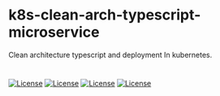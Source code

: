 # k8s-clean-arch-typescript-microservice
Clean architecture typescript and deployment In kubernetes.



# #

[![License](https://img.shields.io/badge/License-MIT-silver.svg?style=flat)](https://github.com/clips/pattern/blob/master/LICENSE.txt) 
[![License](https://img.shields.io/badge/Node-14.17.0.LTS-green.svg?style=flat)](https://github.com/clips/pattern/blob/master/LICENSE.txt) 
[![License](https://img.shields.io/badge/KeyCloak-13.3.1-silver.svg?style=flat)](https://github.com/clips/pattern/blob/master/LICENSE.txt) 
[![License](https://img.shields.io/badge/Kubernetes-1.20.2-blue.svg?style=flat)](https://github.com/clips/pattern/blob/master/LICENSE.txt) 

##
